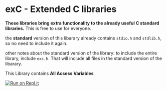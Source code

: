 # exC - Extended C libraries

**These libraries bring extra functionality to the already useful C standard libraries.**
This is free to use for everyone.

the **standard** version of this libarary already contains `stdio.h` and `stdlib.h`, so no need to include it again.

other notes about the standard version of the library:
to include the entire library, include `exc.h`. That will include all files in the standard version of the libarary.

This Library contains **All Acsess Variables**

[![Run on Repl.it](https://repl.it/badge/github/alsamitech/exc)](https://repl.it/github/alsamitech/exc)